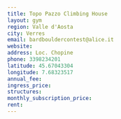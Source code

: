 ```yaml
---
title: Topo Pazzo Climbing House
layout: gym
region: Valle d'Aosta
city: Verres
email: bardbouldercontest@alice.it
website: 
address: Loc. Chopine
phone: 3398234201
latitude: 45.67043304
longitude: 7.68323517
annual_fee: 
ingress_price: 
structures: 
monthly_subscription_price: 
rent: 
---
```


